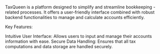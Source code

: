 ​TaxQueen is a platform designed to simplify and streamline bookkeeping -related processes. It offers a user-friendly interface combined with robust backend functionalities to manage and calculate accounts efficiently.​

Key Features:

Intuitive User Interface: Allows users to input and manage their accounts information with ease.​
Secure Data Handling: Ensures that all tax computations and data storage are handled securely.​
